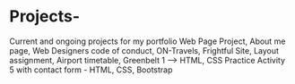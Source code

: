 # Projects-
Current and ongoing projects for my portfolio 
Web Page Project, About me page, Web Designers code of conduct, ON-Travels, Frightful Site, Layout assignment, Airport timetable, Greenbelt 1 --> HTML, CSS
Practice Activity 5 with contact form - HTML, CSS, Bootstrap
